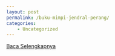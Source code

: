 ```yaml
---
layout: post
permalink: /buku-mimpi-jendral-perang/
categories:
    - Uncategorized
---
```


[Baca Selengkapnya](/01)